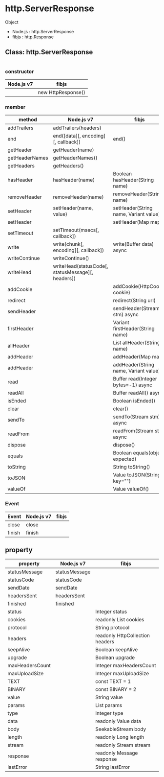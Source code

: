 
# http.ServerResponse

Object

- Node.js : http.ServerResponse
- fibjs : http.Response

## Class: http.ServerResponse

```js
```

### constructor

|    Node.js v7    |         fibjs      |
|------------------|--------------------|
|                  | new HttpResponse() |

### member

|    method     |                    Node.js v7                     |                   fibjs               |
|---------------|---------------------------------------------------|---------------------------------------|
|addTrailers    | addTrailers(headers)                              |                                       |
|end            | end([data][, encoding][, callback])               | end()                                 |
|getHeader      | getHeader(name)                                   |                                       |
|getHeaderNames | getHeaderNames()                                  |                                       |
|getHeaders     | getHeaders()                                      |                                       |
|hasHeader      | hasHeader(name)                                   | Boolean hasHeader(String name)        |
|removeHeader   | removeHeader(name)                                | removeHeader(String name)             |
|setHeader      | setHeader(name, value)                            | setHeader(String name, Variant value) |
|setHeader      |                                                   | setHeader(Map map)                    |
|setTimeout     | setTimeout(msecs[, callback])                     |                                       |
|write          | write(chunk[, encoding][, callback])              | write(Buffer data) async              |
|writeContinue  | writeContinue()                                   |                                       |
|writeHead      | writeHead(statusCode[, statusMessage][, headers]) |                                       |
|addCookie      |                                                   | addCookie(HttpCookie cookie)          |
|redirect       |                                                   | redirect(String url)                  |
|sendHeader     |                                                   | sendHeader(Stream stm) async          |
|firstHeader    |                                                   | Variant firstHeader(String name)      |
|allHeader      |                                                   | List allHeader(String name)           |
|addHeader      |                                                   | addHeader(Map map)                    |
|addHeader      |                                                   | addHeader(String name, Variant value) |
|read           |                                                   | Buffer read(Integer bytes=-1) async   |
|readAll        |                                                   | Buffer readAll() async                |
|isEnded        |                                                   | Boolean isEnded()                     |
|clear          |                                                   | clear()                               |
|sendTo         |                                                   | sendTo(Stream stm) async              |
|readFrom       |                                                   | readFrom(Stream stm) async            |
|dispose        |                                                   | dispose()                             |
|equals         |                                                   | Boolean equals(object expected)       |
|toString       |                                                   | String toString()                     |
|toJSON         |                                                   | Value toJSON(String key="")           |
|valueOf        |                                                   | Value valueOf()                       |

### Event

|       Event     |     Node.js v7   |   fibjs |
|-----------------|------------------|---------|
|close            | close            |         |
|finish           | finish           |         |

## property

|   property     |  Node.js v7    |               fibjs             |
|----------------|----------------|---------------------------------|
|statusMessage   | statusMessage  |                                 |
|statusCode      | statusCode     |                                 |
|sendDate        | sendDate       |                                 |
|headersSent     | headersSent    |                                 |
|finished        | finished       |                                 |
|status          |                | Integer status                  |
|cookies         |                | readonly List cookies           |
|protocol        |                | String protocol                 |
|headers         |                | readonly HttpCollection headers |
|keepAlive       |                | Boolean keepAlive               |
|upgrade         |                | Boolean upgrade                 |
|maxHeadersCount |                | Integer maxHeadersCount         |
|maxUploadSize   |                | Integer maxUploadSize           |
|TEXT            |                | const TEXT = 1                  |
|BINARY          |                | const BINARY = 2                |
|value           |                | String value                    |
|params          |                | List params                     |
|type            |                | Integer type                    |
|data            |                | readonly Value data             |
|body            |                | SeekableStream body             |
|length          |                | readonly Long length            |
|stream          |                | readonly Stream stream          |
|response        |                | readonly Message response       |
|lastError       |                | String lastError                |
